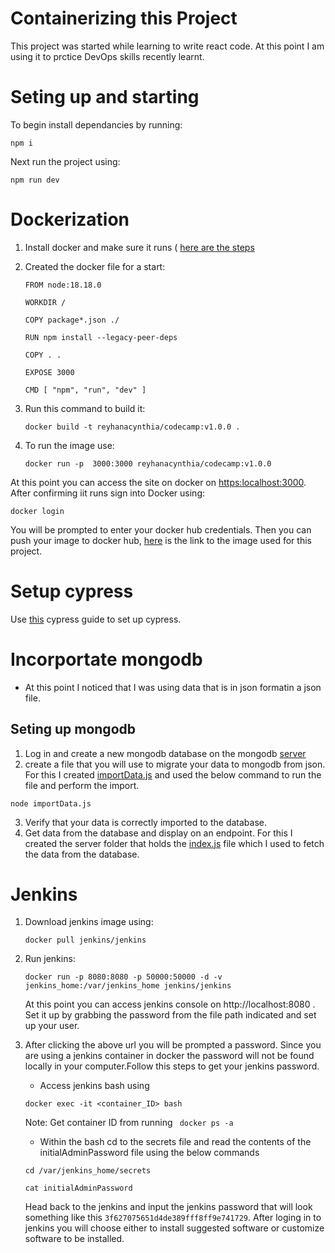 # Containerizing this Project

This project was started while learning to write react code. At this point I am using it to prctice DevOps skills recently learnt.

# Seting up and starting

To begin install dependancies by running:

```
npm i
```

Next run the project using:

```
npm run dev
```

# Dockerization

1. Install docker and make sure it runs ( [here are the steps](https://docs.docker.com/engine/install/)


2. Created the docker file for a start:

   ```
   FROM node:18.18.0

   WORKDIR /

   COPY package*.json ./

   RUN npm install --legacy-peer-deps

   COPY . .

   EXPOSE 3000

   CMD [ "npm", "run", "dev" ]
   ```

3. Run this command to build it:

   ```
   docker build -t reyhanacynthia/codecamp:v1.0.0 .
   ```

4. To run the image use:

   ```
   docker run -p  3000:3000 reyhanacynthia/codecamp:v1.0.0
   ```

At this point you can access the site on docker on [https:localhost:3000](http://localhost:3000/). After confirming iit runs sign into Docker using:

```
docker login
```

You will be prompted to enter your docker hub credentials. Then you can push your image to docker hub, [here](https://hub.docker.com/repository/docker/reyhanacynthia/codecamp/general) is the link to the image used for this project.

# Setup cypress

Use [this](https://docs.cypress.io/guides/getting-started/installing-cypress) cypress guide to set up cypress.

# Incorportate mongodb

- At this point I noticed that I was using data that is in json formatin a json file.

## Seting up mongodb

1. Log in and create a new mongodb database on the mongodb [server](https://account.mongodb.com/account/login)
2. create a file that you will use to migrate your data to mongodb from json. For this I created [importData.js](importData.js) and used the below command to run the file and perform the import.
```
node importData.js
```
3. Verify that your data is correctly imported to the database.
4. Get data from the database and display on an endpoint. For this I created the server folder that holds the [index.js](server/index.js) file which I used to fetch the data from the database.

# Jenkins

1. Download jenkins image using:
   ```
   docker pull jenkins/jenkins
   ```
2. Run jenkins:

   ```
   docker run -p 8080:8080 -p 50000:50000 -d -v jenkins_home:/var/jenkins_home jenkins/jenkins
   ```

   At this point you can access jenkins console on http://localhost:8080 . Set it up by grabbing the password from the file path indicated and set up your user.

3. After clicking the above url you will be prompted a password. Since you are using a jenkins container in docker the password will not be found locally in your computer.Follow this steps to get your jenkins password.

   - Access jenkins bash using

   ```
   docker exec -it <container_ID> bash

   ```

   Note: Get container ID from running ` docker ps -a`

   - Within the bash cd to the secrets file and read the contents of the initialAdminPassword file using the below commands

   ```
   cd /var/jenkins_home/secrets

   cat initialAdminPassword
   ```

   Head back to the jenkins and input the jenkins password that will look something like this `3f627075651d4de389fff8ff9e741729`.
   After loging in to jenkins you will choose either to install suggested software or customize software to be installed.


